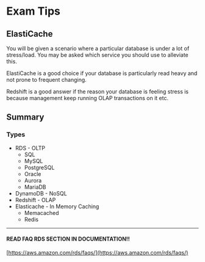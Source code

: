 # Exam Tips

## ElastiCache

You will be given a scenario where a particular database is under a lot of stress/load. You may be asked which service you should use to alleviate this.

ElastiCache is a good choice if your database is particularly read heavy and not prone to frequent changing.

Redshift is a good answer if the reason your database is feeling stress is because management keep running OLAP transactions on it etc.

## Summary

### Types

- RDS - OLTP
  - SQL
  - MySQL
  - PostgreSQL
  - Oracle
  - Aurora
  - MariaDB
- DynamoDB - NoSQL
- Redshift - OLAP
- Elasticache - In Memory Caching
  - Memacached
  - Redis

---

#### READ FAQ RDS SECTION IN DOCUMENTATION!!

[https://aws.amazon.com/rds/faqs/](https://aws.amazon.com/rds/faqs/)